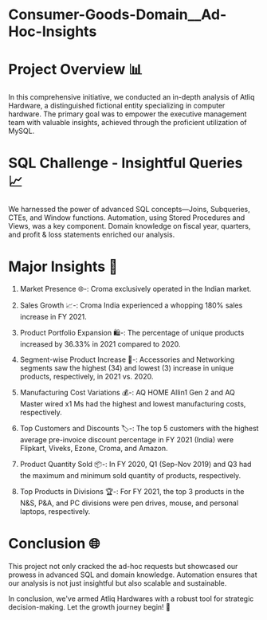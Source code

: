# Consumer-Goods-Domain__Ad-Hoc-Insights

# Project Overview 📊

In this comprehensive initiative, we conducted an in-depth analysis of Atliq Hardware, a distinguished fictional entity specializing in computer hardware. The primary goal was to empower the executive management team with valuable insights, achieved through the proficient utilization of MySQL.

# SQL Challenge - Insightful Queries 📈
We harnessed the power of advanced SQL concepts—Joins, Subqueries, CTEs, and Window functions. Automation, using Stored Procedures and Views, was a key component. Domain knowledge on fiscal year, quarters, and profit & loss statements enriched our analysis.

# Major Insights 🌟

1. Market Presence 🌐-: 
   Croma exclusively operated in the Indian market.

2. Sales Growth 📈-: 
   Croma India experienced a whopping 180% sales increase in FY 2021.

3. Product Portfolio Expansion 🛍️-:
   The percentage of unique products increased by 36.33% in 2021 compared to 2020.

4. Segment-wise Product Increase 🚀-:
   Accessories and Networking segments saw the highest (34) and lowest (3) increase in unique products, respectively, in 2021 vs. 2020.

5. Manufacturing Cost Variations 💰-:
   AQ HOME Allin1 Gen 2 and AQ Master wired x1 Ms had the highest and lowest manufacturing costs, respectively.

6. Top Customers and Discounts 🏷️-:
   The top 5 customers with the highest average pre-invoice discount percentage in FY 2021 (India) were Flipkart, Viveks, Ezone, Croma, and Amazon.

7. Product Quantity Sold 📦-:
   In FY 2020, Q1 (Sep-Nov 2019) and Q3 had the maximum and minimum sold quantity of products, respectively.

8. Top Products in Divisions 🏆-:
   For FY 2021, the top 3 products in the N&S, P&A, and PC divisions were pen drives, mouse, and personal laptops, respectively.

# Conclusion 🌐
This project not only cracked the ad-hoc requests but showcased our prowess in advanced SQL and domain knowledge. Automation ensures that our analysis is not just 
insightful but also scalable and sustainable.

In conclusion, we've armed Atliq Hardwares with a robust tool for strategic decision-making. Let the growth journey begin! 🚀
